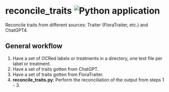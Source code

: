 # reconcile_traits ![Python application](https://github.com/rafelafrance/reconcile_traits/workflows/CI/badge.svg)

Reconcile traits from different sources: Traiter (FloraTraiter, etc.) and ChatGPT4.

## General workflow
1. Have a set of OCRed labels or treatments in a directory, one text file per label or treatment.
2. Have a set of traits gotten from ChatGPT.
3. Have a set of traits gotten from FloraTraiter.
4. **reconcile_traits.py**: Perform the reconciliation of the output from steps 1 - 3.
